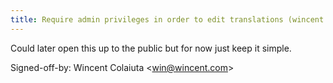 ```yaml
---
title: Require admin privileges in order to edit translations (wincent.com, 7fbf92c)
---
```


Could later open this up to the public but for now just keep it simple.

Signed-off-by: Wincent Colaiuta &lt;win@wincent.com&gt;
